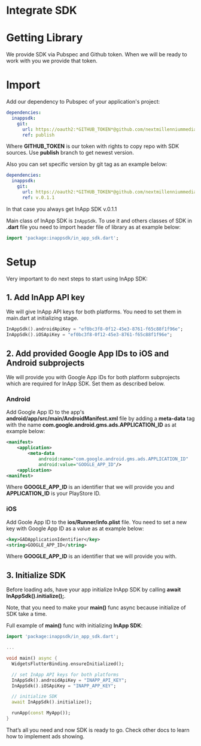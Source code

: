 # Integrate SDK

# Getting Library

We provide SDK via Pubspec and Github token. When we will be ready to work with you we provide that token.

# Import

Add our dependency to Pubspec of your application's project:

```yaml
dependencies:
  inappsdk:
    git:
      url: https://oauth2:*GITHUB_TOKEN*@github.com/nextmillenniummedia/SDKFlutter.git
      ref: publish
```
Where **GITHUB_TOKEN** is our token with rights to copy repo with SDK sources.
Use **publish** branch to get newest version.

Also you can set specific version by git tag as an example below:

```yaml
dependencies:
  inappsdk:
    git:
      url: https://oauth2:*GITHUB_TOKEN*@github.com/nextmillenniummedia/SDKFlutter.git
      ref: v.0.1.1
```
In that case you always get InApp SDK v.0.1.1

Main class of InApp SDK is `InAppSdk`. To use it and others classes of SDK in **.dart** file you need to import header file of library as at example below:

```dart
import 'package:inappsdk/in_app_sdk.dart';
```

# Setup

Very important to do next steps to start using InApp SDK:

## 1. Add InApp API key

We will give InApp API keys for both platforms. You need to set them in main.dart at initializing stage.

```dart
InAppSdk().androidApiKey = "ef0bc3f8-0f12-45e3-8761-f65c88f1f96e";
InAppSdk().iOSApiKey = "ef0bc3f8-0f12-45e3-8761-f65c88f1f96e";
```

## 2. Add provided Google App IDs to iOS and Android subprojects

We will provide you with Google App IDs for both platform subprojects which are required for InApp SDK. Set them as described below.

### Android

Add Google App ID to the app's **android/app/src/main/AndroidManifest.xml** file by adding a **meta-data** tag with the name **com.google.android.gms.ads.APPLICATION_ID** as at example below:

```xml
<manifest>
    <application>
        <meta-data
            android:name="com.google.android.gms.ads.APPLICATION_ID"
            android:value="GOOGLE_APP_ID"/>
    <application>
<manifest>
```
Where **GOOGLE_APP_ID** is an identifier that we will provide you and **APPLICATION_ID** is your PlayStore ID.

### iOS

Add Goole App ID to the **ios/Runner/info.plist** file. You need to set a new key with Google App ID as a value as at example below:

```xml
<key>GADApplicationIdentifier</key>
<string>GOOGLE_APP_ID</string>
```
Where **GOOGLE_APP_ID** is an identifier that we will provide you with.

## 3. Initialize SDK

Before loading ads, have your app initialize InApp SDK by calling **await InAppSdk().initialize();**.

Note, that you need to make your **main()** func async because initialize of SDK take a time.

Full example of **main()** func with initializing **InApp SDK**:

```dart
import 'package:inappsdk/in_app_sdk.dart';

...

void main() async {
  WidgetsFlutterBinding.ensureInitialized();

  // set InApp API keys for both platforms
  InAppSdk().androidApiKey = "INAPP_API_KEY";
  InAppSdk().iOSApiKey = "INAPP_APP_KEY";

  // initialize SDK
  await InAppSdk().initialize();

  runApp(const MyApp());
}
```

That’s all you need and now SDK is ready to go. Check other docs to learn how to implement ads showing.
